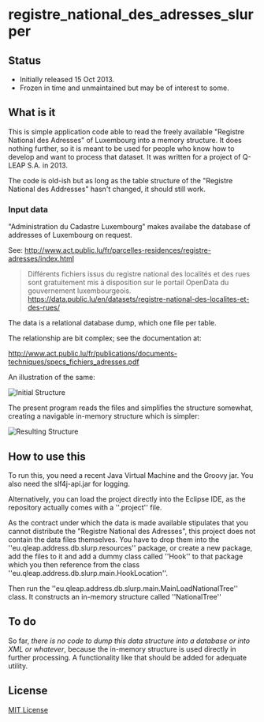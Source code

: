 # registre_national_des_adresses_slurper

## Status

- Initially released 15 Oct 2013.
- Frozen in time and unmaintained but may be of interest to some.

## What is it

This is simple application code able to read the freely available "Registre National des Adresses" of Luxembourg into a memory structure. It does nothing further, so it is meant to be used for people who know how to develop and want to process that dataset. It was written for a project of Q-LEAP S.A. in 2013.

The code is old-ish but as long as the table structure of the "Registre National des Addresses" hasn't changed, it should still work.

### Input data

"Administration du Cadastre Luxembourg" makes availabe the database of addresses of Luxembourg on request.

See: http://www.act.public.lu/fr/parcelles-residences/registre-adresses/index.html

> Différents fichiers issus du registre national des localités et des rues sont gratuitement
> mis à disposition sur le portail OpenData du gouvernement luxembourgeois.
> https://data.public.lu/en/datasets/registre-national-des-localites-et-des-rues/

The data is a relational database dump, which one file per table.

The relationship are bit complex; see the documentation at:

http://www.act.public.lu/fr/publications/documents-techniques/specs_fichiers_adresses.pdf

An illustration of the same:

![Initial Structure](https://raw.github.com/dtonhofer/registre_national_des_adresses_slurper/master/images/Structure_BDD.png "Initial Structure")

The present program reads the files and simplifies the structure somewhat, creating a navigable in-memory structure which is simpler:

![Resulting Structure](https://raw.github.com/dtonhofer/registre_national_des_adresses_slurper/master/images/Structure_Result.png "Resulting Structure")

## How to use this

To run this, you need a recent Java Virtual Machine and the Groovy jar. You also need the slf4j-api.jar for logging.

Alternatively, you can load the project directly into the Eclipse IDE, as the repository actually comes with a ''.project'' file.

As the contract under which the data is made available stipulates that you cannot distribute the "Registre National des Adresses", this project does not contain the data files themselves. You have to drop them into the ''eu.qleap.address.db.slurp.resources'' package, or create a new package, add the files to it and add a dummy class called ''Hook'' to that package which you then reference from the class ''eu.qleap.address.db.slurp.main.HookLocation''.

Then run the ''eu.qleap.address.db.slurp.main.MainLoadNationalTree'' class. It constructs an in-memory structure called ''NationalTree'' 

## To do

So far, *there is no code to dump this data structure into a database or into XML or whatever*, because the in-memory structure is used directly in further processing. A functionality like that should be added for adequate utility.

## License 

[MIT License](https://opensource.org/licenses/MIT)


